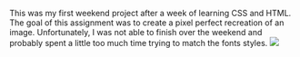 This was my first weekend project after a week of learning CSS and HTML. The goal of this assignment was to create a pixel perfect recreation of an image. Unfortunately, I was not able to finish over the weekend and probably spent a little too much time trying to match the fonts styles.
![](https://raw.githubusercontent.com/TIY-GVL-FEE-2015-August/assignments/master/1.4-pixel-perfect/assets/surf-and-paddle.png)
